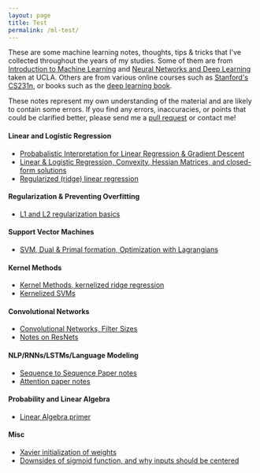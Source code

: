 ```yaml
---
layout: page
title: Test
permalink: /ml-test/
---
```


These are some machine learning notes, thoughts, tips & tricks that I've collected throughout the years of my studies. Some of them are from [Introduction to Machine Learning](http://web.cs.ucla.edu/~sriram/courses/cs188.winter-2017/html/index.html) and [Neural Networks and Deep Learning](http://seas.ucla.edu/~kao/nndl/) taken at UCLA. Others are from various online courses such as [Stanford's CS231n](http://cs231n.stanford.edu/), or books such as the [deep learning book](http://deeplearningbook.org). 

These notes represent my own understanding of the material and are likely to contain some errors. If you find any errors, inaccuracies, or points that could be clarified better, please send me a [pull request](https://github.com/rohan-varma/rohan-blog/pulls) or contact me!

#### Linear and Logistic Regression
- [Probabalistic Interpretation for Linear Regression & Gradient Descent](https://github.com/rohan-varma/CS-188/blob/master/notes/Probabalistic%20Interpretation%20and%20SGD.ipynb)
- [Linear & Logistic Regression, Convexity, Hessian Matrices, and closed-form solutions](https://github.com/rohan-varma/CS-188/blob/master/notes/Lecture%207%20and%208%20-%20Logistic%20Regression%2C%20Linear%20Regression%2C%20Gradient%20Descent.ipynb)
- [Regularized (ridge) linear regression](https://github.com/rohan-varma/CS-188/blob/master/notes/Lecture%2010%20-%20Regularization%20and%20Overfitting%20.ipynb)

#### Regularization & Preventing Overfitting
- [L1 and L2 regularization basics](https://github.com/rohan-varma/machine-learning-courses/blob/master/cs231n/notes/Regularization%20Notes.ipynb) 

#### Support Vector Machines
- [SVM, Dual & Primal formation, Optimization with Lagrangians](https://github.com/rohan-varma/CS-188/blob/master/notes/Lecture%2012%20-%20%20Support%20Vector%20Machines.ipynb)

#### Kernel Methods
- [Kernel Methods, kernelized ridge regression](https://github.com/rohan-varma/CS-188/blob/master/notes/Lecture%2011%20-%20Kernel%20Methods.ipynb)
- [Kernelized SVMs](https://github.com/rohan-varma/CS-188/blob/master/notes/Lecture%2013%20-%20Kernelizing%20SVMs.ipynb)

#### Convolutional Networks
- [Convolutional Networks, Filter Sizes](https://github.com/rohan-varma/machine-learning-courses/blob/master/cs231n/notes/ConvNets%20Notes.ipynb)
- [Notes on ResNets](http://rohanvarma.me/resnet/)

#### NLP/RNNs/LSTMs/Language Modeling
- [Sequence to Sequence Paper notes](https://rohanvarma.me/Seq-2-Seq/)
- [Attention paper notes](https://rohanvarma.me/attention/)


#### Probability and Linear Algebra
- [Linear Algebra primer](https://uclaacmai.github.io/deeplearning-book-notes/Ch2-Linear-Algebra)

#### Misc
- [Xavier initialization of weights](https://github.com/rohan-varma/machine-learning-courses/blob/master/cs231n/notes/Explanation%20of%20Xavier%20Initialization.ipynb)
- [Downsides of sigmoid function, and why inputs should be centered](https://rohanvarma.me/inputnormalization/)

